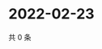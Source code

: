 # 2022-02-23

共 0 条

<!-- BEGIN WEIBO -->
<!-- 最后更新时间 Wed Feb 23 2022 17:11:07 GMT+0800 (China Standard Time) -->

<!-- END WEIBO -->
